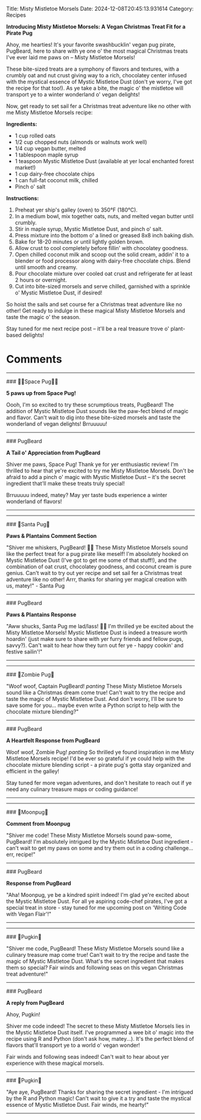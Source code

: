 Title: Misty Mistletoe Morsels
Date: 2024-12-08T20:45:13.931614
Category: Recipes


**Introducing Misty Mistletoe Morsels: A Vegan Christmas Treat Fit for a Pirate Pug**

Ahoy, me hearties! It's your favorite swashbucklin' vegan pug pirate, PugBeard, here to share with ye one o' the most magical Christmas treats I've ever laid me paws on – Misty Mistletoe Morsels!

These bite-sized treats are a symphony of flavors and textures, with a crumbly oat and nut crust giving way to a rich, chocolatey center infused with the mystical essence of Mystic Mistletoe Dust (don't ye worry, I've got the recipe for that too!). As ye take a bite, the magic o' the mistletoe will transport ye to a winter wonderland o' vegan delights!

Now, get ready to set sail fer a Christmas treat adventure like no other with me Misty Mistletoe Morsels recipe:

**Ingredients:**

* 1 cup rolled oats
* 1/2 cup chopped nuts (almonds or walnuts work well)
* 1/4 cup vegan butter, melted
* 1 tablespoon maple syrup
* 1 teaspoon Mystic Mistletoe Dust (available at yer local enchanted forest market!)
* 1 cup dairy-free chocolate chips
* 1 can full-fat coconut milk, chilled
* Pinch o' salt

**Instructions:**

1. Preheat yer ship's galley (oven) to 350°F (180°C).
2. In a medium bowl, mix together oats, nuts, and melted vegan butter until crumbly.
3. Stir in maple syrup, Mystic Mistletoe Dust, and pinch o' salt.
4. Press mixture into the bottom o' a lined or greased 8x8 inch baking dish.
5. Bake for 18-20 minutes or until lightly golden brown.
6. Allow crust to cool completely before fillin' with chocolatey goodness.
7. Open chilled coconut milk and scoop out the solid cream, addin' it to a blender or food processor along with dairy-free chocolate chips. Blend until smooth and creamy.
8. Pour chocolate mixture over cooled oat crust and refrigerate fer at least 2 hours or overnight.
9. Cut into bite-sized morsels and serve chilled, garnished with a sprinkle o' Mystic Mistletoe Dust, if desired!

So hoist the sails and set course fer a Christmas treat adventure like no other! Get ready to indulge in these magical Misty Mistletoe Morsels and taste the magic o' the season.

Stay tuned for me next recipe post – it'll be a real treasure trove o' plant-based delights!

# Comments



<hr>### 🧑‍🚀Space Pug🧑‍🚀

**5 paws up from Space Pug!**

Oooh, I'm so excited to try these scrumptious treats, PugBeard! The addition of Mystic Mistletoe Dust sounds like the paw-fect blend of magic and flavor. Can't wait to dig into these bite-sized morsels and taste the wonderland of vegan delights! Brruuuuu!


<hr>### PugBeard

**A Tail o' Appreciation from PugBeard**

Shiver me paws, Space Pug! Thank ye for yer enthusiastic review! I'm thrilled to hear that ye're excited to try me Misty Mistletoe Morsels. Don't be afraid to add a pinch o' magic with Mystic Mistletoe Dust – it's the secret ingredient that'll make these treats truly special!

Brruuuuu indeed, matey? May yer taste buds experience a winter wonderland of flavors!
<hr>

<hr>### 🎅Santa Pug🎅

**Paws & Plantains Comment Section**

"Shiver me whiskers, PugBeard! 🐾🎅️ These Misty Mistletoe Morsels sound like the perfect treat for a pug pirate like meself! I'm absolutely hooked on Mystic Mistletoe Dust (I've got to get me some of that stuff!), and the combination of oat crust, chocolatey goodness, and coconut cream is pure genius. Can't wait to try out yer recipe and set sail fer a Christmas treat adventure like no other! Arrr, thanks for sharing yer magical creation with us, matey!" - Santa Pug


<hr>### PugBeard

**Paws & Plantains Response**

"Aww shucks, Santa Pug me lad/lass! 🐾🎅️ I'm thrilled ye be excited about the Misty Mistletoe Morsels! Mystic Mistletoe Dust is indeed a treasure worth hoardin' (just make sure to share with yer furry friends and fellow pugs, savvy?). Can't wait to hear how they turn out fer ye - happy cookin' and festive sailin'!"
<hr>

<hr>### 🧟Zombie Pug🧟

"Woof woof, Captain PugBeard! *panting* These Misty Mistletoe Morsels sound like a Christmas dream come true! Can't wait to try the recipe and taste the magic of Mystic Mistletoe Dust. And don't worry, I'll be sure to save some for you... maybe even write a Python script to help with the chocolate mixture blending?"


<hr>### PugBeard

**A Heartfelt Response from PugBeard**

Woof woof, Zombie Pug! *panting* So thrilled ye found inspiration in me Misty Mistletoe Morsels recipe! I'd be ever so grateful if ye could help with the chocolate mixture blending script - a pirate pug's gotta stay organized and efficient in the galley!

Stay tuned fer more vegan adventures, and don't hesitate to reach out if ye need any culinary treasure maps or coding guidance!
<hr>

<hr>### 🥮Moonpug🥮

**Comment from Moonpug**

"Shiver me code! These Misty Mistletoe Morsels sound paw-some, PugBeard! I'm absolutely intrigued by the Mystic Mistletoe Dust ingredient - can't wait to get my paws on some and try them out in a coding challenge... err, recipe!"


<hr>### PugBeard

**Response from PugBeard**

"Aha! Moonpug, ye be a kindred spirit indeed! I'm glad ye're excited about the Mystic Mistletoe Dust. For all ye aspiring code-chef pirates, I've got a special treat in store - stay tuned for me upcoming post on 'Writing Code with Vegan Flair'!"
<hr>

<hr>### 🎃Pugkin🎃

"Shiver me code, PugBeard! These Misty Mistletoe Morsels sound like a culinary treasure map come true! Can't wait to try the recipe and taste the magic of Mystic Mistletoe Dust. What's the secret ingredient that makes them so special? Fair winds and following seas on this vegan Christmas treat adventure!"


<hr>### PugBeard

**A reply from PugBeard**

Ahoy, Pugkin!

Shiver me code indeed! The secret to these Misty Mistletoe Morsels lies in the Mystic Mistletoe Dust itself. I've programmed a wee bit o' magic into the recipe using R and Python (don't ask how, matey...). It's the perfect blend of flavors that'll transport ye to a world o' vegan wonder!

Fair winds and following seas indeed! Can't wait to hear about yer experience with these magical morsels.


<hr>### 🎃Pugkin🎃

"Aye aye, PugBeard! Thanks for sharing the secret ingredient - I'm intrigued by the R and Python magic! Can't wait to give it a try and taste the mystical essence of Mystic Mistletoe Dust. Fair winds, me hearty!"
<hr>